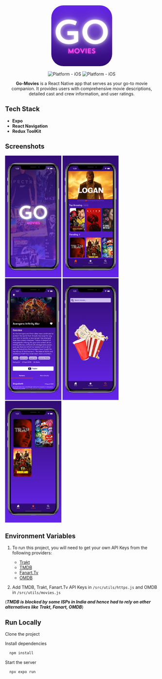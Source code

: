 
<p align="center">
<kbd>
  <img style="width:200px; height:200px; border-radius:20%;" class="rounded-image" src="./assets/icon.png" alt="logo" height="250"/></kbd>
</p>

<div align="center">

![Platform - iOS](https://img.shields.io/badge/platform-iOS-blue.svg)
![Platform - iOS](https://img.shields.io/badge/platform-andriod-red.svg)

</div>

<p align="center">
<strong>Go-Movies</strong> is a React Native app that serves as your go-to movie companion. It provides users with comprehensive movie descriptions, detailed cast and crew information, and user ratings.
</p>


## Tech Stack

- **Expo**
- **React Navigation**
- **Redux ToolKit**

## Screenshots

<div>
<img src="./screenshots/launch-6.5.png" height="400">
<img src="./screenshots/home-6.5.png" height="400">
<img src="./screenshots/detail-6.5.png" height="400">
<img src="./screenshots/search-6.5.png" height="400">
<img src="./screenshots/favourite-6.5.png" height="400">
</div>


## Environment Variables

1. To run this project, you will need to get your own API Keys from the following providers:

    - [Trakt](https://trakt.docs.apiary.io/#)
    - [TMDB](https://developer.themoviedb.org/reference/intro/getting-started)
    - [Fanart.Tv](https://fanart.tv/get-an-api-key/)
    - [OMDB](https://www.omdbapi.com/)
2. Add TMDB, Trakt, Fanart.Tv API Keys in `/src/utils/https.js` and OMDB in `/src/utils/movies.js`

(***TMDB is blocked by some ISPs in India and hence had to rely on other alternatives like Trakt, Fanart, OMDB***)

## Run Locally

Clone the project

Install dependencies

```bash
  npm install
```

Start the server

```bash
  npx expo run
```

